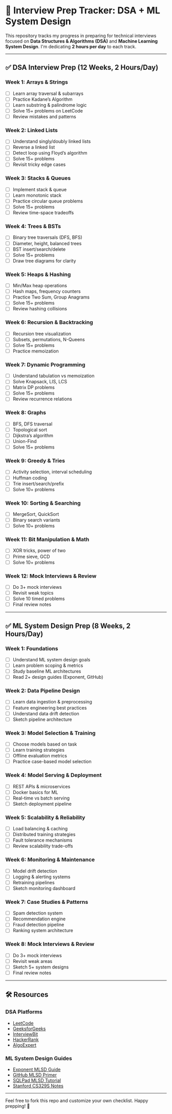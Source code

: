 # 📘 Interview Prep Tracker: DSA + ML System Design

This repository tracks my progress in preparing for technical interviews focused on **Data Structures & Algorithms (DSA)** and **Machine Learning System Design**. I'm dedicating **2 hours per day** to each track.

---

## ✅ DSA Interview Prep (12 Weeks, 2 Hours/Day)

### Week 1: Arrays & Strings
- [ ] Learn array traversal & subarrays  
- [ ] Practice Kadane’s Algorithm  
- [ ] Learn substring & palindrome logic  
- [ ] Solve 15+ problems on LeetCode  
- [ ] Review mistakes and patterns  

### Week 2: Linked Lists
- [ ] Understand singly/doubly linked lists  
- [ ] Reverse a linked list  
- [ ] Detect loop using Floyd’s algorithm  
- [ ] Solve 15+ problems  
- [ ] Revisit tricky edge cases  

### Week 3: Stacks & Queues
- [ ] Implement stack & queue  
- [ ] Learn monotonic stack  
- [ ] Practice circular queue problems  
- [ ] Solve 15+ problems  
- [ ] Review time-space tradeoffs  

### Week 4: Trees & BSTs
- [ ] Binary tree traversals (DFS, BFS)  
- [ ] Diameter, height, balanced trees  
- [ ] BST insert/search/delete  
- [ ] Solve 15+ problems  
- [ ] Draw tree diagrams for clarity  

### Week 5: Heaps & Hashing
- [ ] Min/Max heap operations  
- [ ] Hash maps, frequency counters  
- [ ] Practice Two Sum, Group Anagrams  
- [ ] Solve 15+ problems  
- [ ] Review hashing collisions  

### Week 6: Recursion & Backtracking
- [ ] Recursion tree visualization  
- [ ] Subsets, permutations, N-Queens  
- [ ] Solve 15+ problems  
- [ ] Practice memoization  

### Week 7: Dynamic Programming
- [ ] Understand tabulation vs memoization  
- [ ] Solve Knapsack, LIS, LCS  
- [ ] Matrix DP problems  
- [ ] Solve 15+ problems  
- [ ] Review recurrence relations  

### Week 8: Graphs
- [ ] BFS, DFS traversal  
- [ ] Topological sort  
- [ ] Dijkstra’s algorithm  
- [ ] Union-Find  
- [ ] Solve 15+ problems  

### Week 9: Greedy & Tries
- [ ] Activity selection, interval scheduling  
- [ ] Huffman coding  
- [ ] Trie insert/search/prefix  
- [ ] Solve 10+ problems  

### Week 10: Sorting & Searching
- [ ] MergeSort, QuickSort  
- [ ] Binary search variants  
- [ ] Solve 10+ problems  

### Week 11: Bit Manipulation & Math
- [ ] XOR tricks, power of two  
- [ ] Prime sieve, GCD  
- [ ] Solve 10+ problems  

### Week 12: Mock Interviews & Review
- [ ] Do 3+ mock interviews  
- [ ] Revisit weak topics  
- [ ] Solve 10 timed problems  
- [ ] Final review notes  

---

## ✅ ML System Design Prep (8 Weeks, 2 Hours/Day)

### Week 1: Foundations
- [ ] Understand ML system design goals  
- [ ] Learn problem scoping & metrics  
- [ ] Study baseline ML architectures  
- [ ] Read 2+ design guides (Exponent, GitHub)  

### Week 2: Data Pipeline Design
- [ ] Learn data ingestion & preprocessing  
- [ ] Feature engineering best practices  
- [ ] Understand data drift detection  
- [ ] Sketch pipeline architecture  

### Week 3: Model Selection & Training
- [ ] Choose models based on task  
- [ ] Learn training strategies  
- [ ] Offline evaluation metrics  
- [ ] Practice case-based model selection  

### Week 4: Model Serving & Deployment
- [ ] REST APIs & microservices  
- [ ] Docker basics for ML  
- [ ] Real-time vs batch serving  
- [ ] Sketch deployment pipeline  

### Week 5: Scalability & Reliability
- [ ] Load balancing & caching  
- [ ] Distributed training strategies  
- [ ] Fault tolerance mechanisms  
- [ ] Review scalability trade-offs  

### Week 6: Monitoring & Maintenance
- [ ] Model drift detection  
- [ ] Logging & alerting systems  
- [ ] Retraining pipelines  
- [ ] Sketch monitoring dashboard  

### Week 7: Case Studies & Patterns
- [ ] Spam detection system  
- [ ] Recommendation engine  
- [ ] Fraud detection pipeline  
- [ ] Ranking system architecture  

### Week 8: Mock Interviews & Review
- [ ] Do 3+ mock interviews  
- [ ] Revisit weak areas  
- [ ] Sketch 5+ system designs  
- [ ] Final review notes  

---

## 🛠 Resources

### DSA Platforms
- [LeetCode](https://leetcode.com/)
- [GeeksforGeeks](https://www.geeksforgeeks.org/)
- [InterviewBit](https://www.interviewbit.com/)
- [HackerRank](https://www.hackerrank.com/)
- [AlgoExpert](https://www.algoexpert.io/)

### ML System Design Guides
- [Exponent MLSD Guide](https://www.tryexponent.com/blog/machine-learning-system-design-interview-guide)
- [GitHub MLSD Primer](https://github.com/ibragim-bad/machine-learning-design-primer)
- [SQLPad MLSD Tutorial](https://sqlpad.io/tutorial/ultimate-ml-system-design-guide-for-data-science-interviews/)
- [Stanford CS329S Notes](https://cs329s.stanford.edu/)

---

Feel free to fork this repo and customize your own checklist. Happy prepping! 🚀
